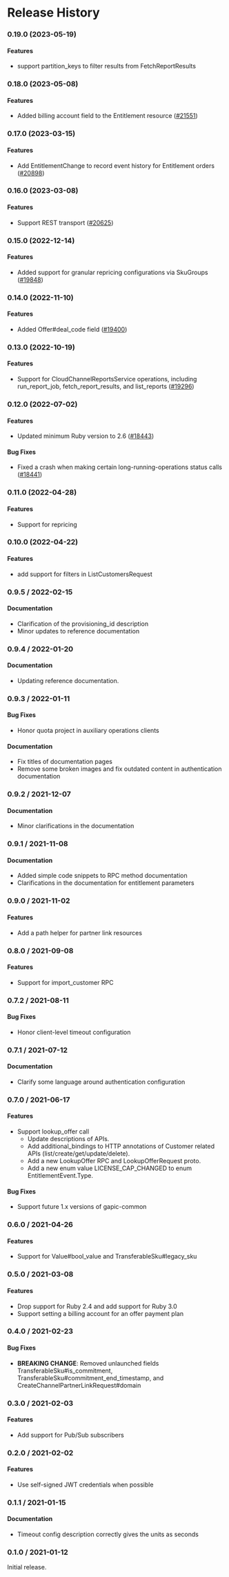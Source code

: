 # Release History

### 0.19.0 (2023-05-19)

#### Features

* support partition_keys to filter results from FetchReportResults 

### 0.18.0 (2023-05-08)

#### Features

* Added billing account field to the Entitlement resource ([#21551](https://github.com/googleapis/google-cloud-ruby/issues/21551)) 

### 0.17.0 (2023-03-15)

#### Features

* Add EntitlementChange to record event history for Entitlement orders ([#20898](https://github.com/googleapis/google-cloud-ruby/issues/20898)) 

### 0.16.0 (2023-03-08)

#### Features

* Support REST transport ([#20625](https://github.com/googleapis/google-cloud-ruby/issues/20625)) 

### 0.15.0 (2022-12-14)

#### Features

* Added support for granular repricing configurations via SkuGroups ([#19848](https://github.com/googleapis/google-cloud-ruby/issues/19848)) 

### 0.14.0 (2022-11-10)

#### Features

* Added Offer#deal_code field ([#19400](https://github.com/googleapis/google-cloud-ruby/issues/19400)) 

### 0.13.0 (2022-10-19)

#### Features

* Support for CloudChannelReportsService operations, including run_report_job, fetch_report_results, and list_reports ([#19296](https://github.com/googleapis/google-cloud-ruby/issues/19296)) 

### 0.12.0 (2022-07-02)

#### Features

* Updated minimum Ruby version to 2.6 ([#18443](https://github.com/googleapis/google-cloud-ruby/issues/18443)) 
#### Bug Fixes

* Fixed a crash when making certain long-running-operations status calls ([#18441](https://github.com/googleapis/google-cloud-ruby/issues/18441)) 

### 0.11.0 (2022-04-28)

#### Features

* Support for repricing

### 0.10.0 (2022-04-22)

#### Features

* add support for filters in ListCustomersRequest

### 0.9.5 / 2022-02-15

#### Documentation

* Clarification of the provisioning_id description
* Minor updates to reference documentation

### 0.9.4 / 2022-01-20

#### Documentation

* Updating reference documentation.

### 0.9.3 / 2022-01-11

#### Bug Fixes

* Honor quota project in auxiliary operations clients

#### Documentation

* Fix titles of documentation pages
* Remove some broken images and fix outdated content in authentication documentation

### 0.9.2 / 2021-12-07

#### Documentation

* Minor clarifications in the documentation

### 0.9.1 / 2021-11-08

#### Documentation

* Added simple code snippets to RPC method documentation
* Clarifications in the documentation for entitlement parameters

### 0.9.0 / 2021-11-02

#### Features

* Add a path helper for partner link resources

### 0.8.0 / 2021-09-08

#### Features

* Support for import_customer RPC

### 0.7.2 / 2021-08-11

#### Bug Fixes

* Honor client-level timeout configuration

### 0.7.1 / 2021-07-12

#### Documentation

* Clarify some language around authentication configuration

### 0.7.0 / 2021-06-17

#### Features

* Support lookup_offer call
  * Update descriptions of APIs.
  * Add additional_bindings to HTTP annotations of Customer related APIs (list/create/get/update/delete).
  * Add a new LookupOffer RPC and LookupOfferRequest proto.
  * Add a new enum value LICENSE_CAP_CHANGED to enum EntitlementEvent.Type.

#### Bug Fixes

* Support future 1.x versions of gapic-common

### 0.6.0 / 2021-04-26

#### Features

* Support for Value#bool_value and TransferableSku#legacy_sku

### 0.5.0 / 2021-03-08

#### Features

* Drop support for Ruby 2.4 and add support for Ruby 3.0
* Support setting a billing account for an offer payment plan

### 0.4.0 / 2021-02-23

#### Bug Fixes

* **BREAKING CHANGE**: Removed unlaunched fields TransferableSku#is_commitment, TransferableSku#commitment_end_timestamp, and CreateChannelPartnerLinkRequest#domain

### 0.3.0 / 2021-02-03

#### Features

* Add support for Pub/Sub subscribers

### 0.2.0 / 2021-02-02

#### Features

* Use self-signed JWT credentials when possible

### 0.1.1 / 2021-01-15

#### Documentation

* Timeout config description correctly gives the units as seconds

### 0.1.0 / 2021-01-12

Initial release.
